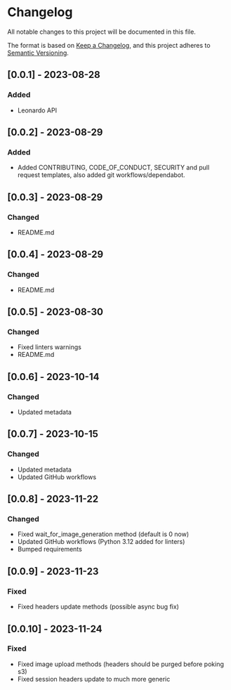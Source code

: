 # Changelog

All notable changes to this project will be documented in this file.

The format is based on [Keep a Changelog](https://keepachangelog.com/en/1.0.0/),
and this project adheres to [Semantic Versioning](https://semver.org/spec/v2.0.0.html).

## [0.0.1] - 2023-08-28

### Added
- Leonardo API


## [0.0.2] - 2023-08-29

### Added
- Added CONTRIBUTING, CODE_OF_CONDUCT, SECURITY and pull request templates, also added git workflows/dependabot.


## [0.0.3] - 2023-08-29

### Changed
- README.md


## [0.0.4] - 2023-08-29

### Changed
- README.md


## [0.0.5] - 2023-08-30

### Changed
- Fixed linters warnings
- README.md

## [0.0.6] - 2023-10-14

### Changed
- Updated metadata

## [0.0.7] - 2023-10-15

### Changed
- Updated metadata
- Updated GitHub workflows

## [0.0.8] - 2023-11-22

### Changed
- Fixed wait_for_image_generation method (default is 0 now)
- Updated GitHub workflows (Python 3.12 added for linters)
- Bumped requirements

## [0.0.9] - 2023-11-23

### Fixed
- Fixed headers update methods (possible async bug fix)

## [0.0.10] - 2023-11-24

### Fixed
- Fixed image upload methods (headers should be purged before poking s3)
- Fixed session headers update to much more generic
